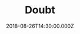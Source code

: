 ---
title: "Doubt"
image: "https://firebasestorage.googleapis.com/v0/b/flatland-api.appspot.com/o/Screen%20Shot%202018-08-27%20at%201.04.35%20PM.png?alt=media&token=bbc1b54f-30c8-4996-b9db-87b01af42013"
date: "2018-08-26T14:30:00.000Z"
video:
  type: "vimeo"
  id: 286874436
speaker:
  name: "Rob Yanike"
  permalink: "rob-yanike"
series: "drifters"
---
